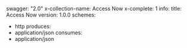 swagger: "2.0"
x-collection-name: Access Now
x-complete: 1
info:
  title: Access Now
  version: 1.0.0
schemes:
- http
produces:
- application/json
consumes:
- application/json